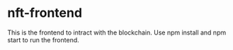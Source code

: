 # nft-frontend
This is the frontend to intract with the blockchain.
Use npm install and npm start to run the frontend.
